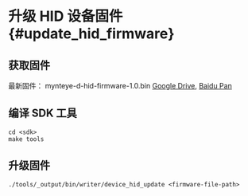 # 升级 HID 设备固件 {#update_hid_firmware}

## 获取固件

最新固件： mynteye-d-hid-firmware-1.0.bin [Google Drive](https://drive.google.com/open?id=1gAbTf6W10a8iwT7L9TceMVgxQCWKnEsx), [Baidu Pan](https://pan.baidu.com/s/1wMfrRTylDCNFqmn2mxvExw)

## 编译 SDK 工具

```
cd <sdk>
make tools
```

## 升级固件

```
./tools/_output/bin/writer/device_hid_update <firmware-file-path>
```

